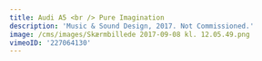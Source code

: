 ```yaml
---
title: Audi A5 <br /> Pure Imagination
description: 'Music & Sound Design, 2017. Not Commissioned.'
image: /cms/images/Skærmbillede 2017-09-08 kl. 12.05.49.png
vimeoID: '227064130'
---
```















